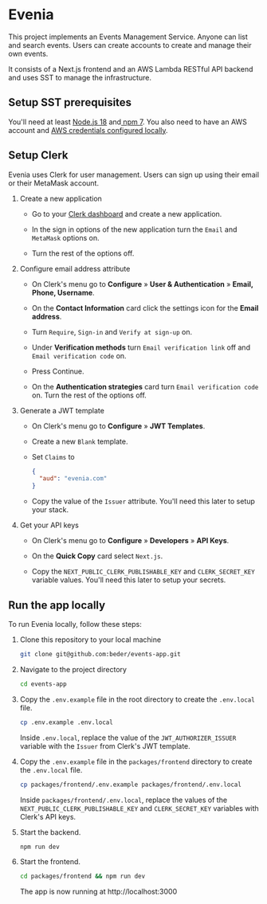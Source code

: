 # Evenia

This project implements an Events Management Service. Anyone can list and search events. Users can create accounts to create and manage their own events.

It consists of a Next.js frontend and an AWS Lambda RESTful API backend and uses SST to manage the infrastructure.

## Setup SST prerequisites

You'll need at least [Node.js 18](https://nodejs.org/) and[ npm 7](https://www.npmjs.com/). You also need to have an AWS account and [AWS credentials configured locally](https://docs.sst.dev/advanced/iam-credentials#loading-from-a-file).


## Setup Clerk

Evenia uses Clerk for user management. Users can sign up using their email or their MetaMask account.

1. Create a new application

    - Go to your [Clerk dashboard](https://dashboard.clerk.com) and create a new application.

    - In the sign in options of the new application turn the `Email` and `MetaMask` options on.

    - Turn the rest of the options off.

2. Configure email address attribute

    - On Clerk's menu go to **Configure** » **User & Authentication** » **Email, Phone, Username**.

    - On the **Contact Information** card click the settings icon for the **Email address**.

    - Turn `Require`, `Sign-in` and `Verify at sign-up` on.

    - Under **Verification methods** turn `Email verification link` off and `Email verification code` on.

    - Press Continue.

    - On the **Authentication strategies** card turn `Email verification code` on. Turn the rest of the options off.

3. Generate a JWT template

    - On Clerk's menu go to **Configure** » **JWT Templates**.

    - Create a new `Blank` template.

    - Set `Claims` to

      ```json
      {
        "aud": "evenia.com"
      }
      ```

    - Copy the value of the `Issuer` attribute. You'll need this later to setup your stack.

4. Get your API keys

    - On Clerk's menu go to **Configure** » **Developers** » **API Keys**.

    - On the **Quick Copy** card select `Next.js`.

    - Copy the `NEXT_PUBLIC_CLERK_PUBLISHABLE_KEY` and `CLERK_SECRET_KEY` variable values. You'll need this later to setup your secrets.

## Run the app locally

To run Evenia locally, follow these steps:

1. Clone this repository to your local machine

    ```bash
    git clone git@github.com:beder/events-app.git
    ```

2. Navigate to the project directory

    ```bash
    cd events-app
    ```

3. Copy the `.env.example` file in the root directory to create the `.env.local` file.

    ```bash
    cp .env.example .env.local
    ```

    Inside `.env.local`, replace the value of the `JWT_AUTHORIZER_ISSUER` variable with the `Issuer` from Clerk's JWT template.

4. Copy the `.env.example` file in the `packages/frontend` directory to create the `.env.local` file.

    ```bash
    cp packages/frontend/.env.example packages/frontend/.env.local
    ```

    Inside `packages/frontend/.env.local`, replace the values of the `NEXT_PUBLIC_CLERK_PUBLISHABLE_KEY` and `CLERK_SECRET_KEY` variables with Clerk's API keys.

5. Start the backend.

    ```bash
    npm run dev
    ```

6. Start the frontend.

    ```bash
    cd packages/frontend && npm run dev
    ```

    The app is now running at http://localhost:3000